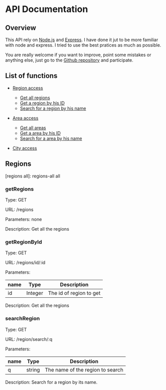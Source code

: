 # API Documentation

## Overview
This API rely on [Node.js](https://nodejs.org) and [Express](https://expressjs.com). I have done it jut to be more familiar with node and express. I tried to use the best pratices as much as possible.

You are really welcome if you want to improve, point some mistakes or anything else, just go to the [Github repository](https://github.com/sbnet/36000) and participate.

## List of functions

  * [Region access](regions)
    * [Get all regions](regions-all)
    * [Get a region by his ID](region-by-id)
    * [Search for a region by his name](regions-search)

  * [Area access](areas)
    * [Get all areas](areas-all)
    * [Get a area by his ID](area-by-id)
    * [Search for a area by his name](areas-by-name)

  * [City access](city)

[regions]: regions
## Regions

[regions all]: regions-all all
### getRegions

Type: GET

URL: /regions

Parameters: none

Description: Get all the regions

[region by id]: regions-by-id
### getRegionById

Type: GET

URL: /regions/id/:id

Parameters:

|name |Type    |Description             |
|-----|--------|------------------------|
|id   |Integer |The id of region to get |


Description: Get all the regions

[regions by name]: regions-search
### searchRegion

Type: GET

URL: /region/search/:q

Parameters:

|name |Type    |Description             |
|-----|--------|------------------------|
|q    |string  |The name of the region to search |

Description: Search for a region by its name.
